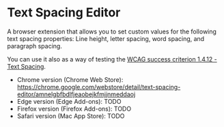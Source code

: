 # Text Spacing Editor

A browser extension that allows you to set custom values for the following text spacing properties: Line height, letter spacing, word spacing, and paragraph spacing.

You can use it also as a way of testing the [WCAG success criterion 1.4.12 - Text Spacing](https://www.w3.org/WAI/WCAG21/Understanding/text-spacing.html).

- Chrome version (Chrome Web Store): https://chrome.google.com/webstore/detail/text-spacing-editor/amnelgbfbdlfjeaobejkfmjjnmeddaoj
- Edge version (Edge Add-ons): TODO
- Firefox version (Firefox Add-ons): TODO
- Safari version (Mac App Store): TODO
